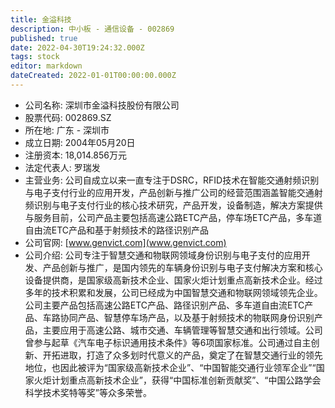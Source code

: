 ```yaml
---
title: 金溢科技
description: 中小板 - 通信设备 - 002869
published: true
date: 2022-04-30T19:24:32.000Z
tags: stock
editor: markdown
dateCreated: 2022-01-01T00:00:00.000Z
---
```


- 公司名称: 深圳市金溢科技股份有限公司
- 股票代码: 002869.SZ
- 所在地: 广东 - 深圳市
- 成立日期: 2004年05月20日
- 注册资本: 18,014.856万元
- 法定代表人: 罗瑞发
- 主营业务: 公司自成立以来一直专注于DSRC，RFID技术在智能交通射频识别与电子支付行业的应用开发，产品创新与推广公司的经营范围涵盖智能交通射频识别与电子支付行业的核心技术研究，产品开发，设备制造，解决方案提供与服务目前，公司产品主要包括高速公路ETC产品，停车场ETC产品，多车道自由流ETC产品和基于射频技术的路径识别产品
- 公司官网: [www.genvict.com](www.genvict.com)
- 公司介绍: 公司专注于智慧交通和物联网领域身份识别与电子支付的应用开发、产品创新与推广，是国内领先的车辆身份识别与电子支付解决方案和核心设备提供商，是国家级高新技术企业、国家火炬计划重点高新技术企业。经过多年的技术积累和发展，公司已经成为中国智慧交通和物联网领域领先企业。公司主要产品包括高速公路ETC产品、路径识别产品、多车道自由流ETC产品、车路协同产品、智慧停车场产品，以及基于射频技术的物联网身份识别产品，主要应用于高速公路、城市交通、车辆管理等智慧交通和出行领域。公司曾参与起草《汽车电子标识通用技术条件》等6项国家标准。公司通过自主创新、开拓进取，打造了众多划时代意义的产品，奠定了在智慧交通行业的领先地位，也因此被评为“国家级高新技术企业”、“中国智能交通行业领军企业”“国家火炬计划重点高新技术企业”，获得“中国标准创新贡献奖”、“中国公路学会科学技术奖特等奖”等众多荣誉。


